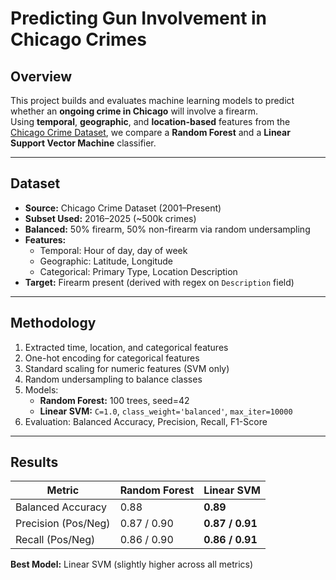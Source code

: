 #  Predicting Gun Involvement in Chicago Crimes

##  Overview
This project builds and evaluates machine learning models to predict whether an **ongoing crime in Chicago** will involve a firearm.  
Using **temporal**, **geographic**, and **location-based** features from the [Chicago Crime Dataset](https://data.cityofchicago.org/Public-Safety/Crimes-2001-to-Present/ijzp-q8t2/about_data), we compare a **Random Forest** and a **Linear Support Vector Machine** classifier.

---

##  Dataset
- **Source:** Chicago Crime Dataset (2001–Present)  
- **Subset Used:** 2016–2025 (~500k crimes)  
- **Balanced:** 50% firearm, 50% non-firearm via random undersampling  
- **Features:**  
  - Temporal: Hour of day, day of week  
  - Geographic: Latitude, Longitude  
  - Categorical: Primary Type, Location Description  
- **Target:** Firearm present (derived with regex on `Description` field)

---

##  Methodology
1. Extracted time, location, and categorical features  
2. One-hot encoding for categorical features  
3. Standard scaling for numeric features (SVM only)  
4. Random undersampling to balance classes  
5. Models:  
   - **Random Forest:** 100 trees, seed=42  
   - **Linear SVM:** `C=1.0`, `class_weight='balanced'`, `max_iter=10000`  
6. Evaluation: Balanced Accuracy, Precision, Recall, F1-Score

---

##  Results

| Metric              | Random Forest | Linear SVM |
|---------------------|--------------|------------|
| Balanced Accuracy   | 0.88         | **0.89**   |
| Precision (Pos/Neg) | 0.87 / 0.90  | **0.87 / 0.91** |
| Recall (Pos/Neg)    | 0.86 / 0.90  | **0.86 / 0.91** |

**Best Model:** Linear SVM (slightly higher across all metrics)




